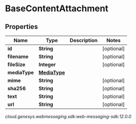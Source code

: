 # BaseContentAttachment


## Properties

| Name | Type | Description | Notes |
| ------------ | ------------- | ------------- | ------------- |
| **id** | **String** |  |  [optional] |
| **filename** | **String** |  |  [optional] |
| **fileSize** | **Integer** |  |  [optional] |
| **mediaType** | [**MediaType**](MediaType) |  |  |
| **mime** | **String** |  |  [optional] |
| **sha256** | **String** |  |  [optional] |
| **text** | **String** |  |  [optional] |
| **url** | **String** |  |  [optional] |




_cloud.genesys.webmessaging.sdk:web-messaging-sdk:12.0.0_
